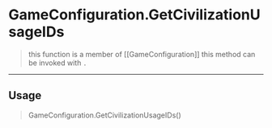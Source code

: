 # GameConfiguration.GetCivilizationUsageIDs
> this function is a member of [[GameConfiguration]]
> this method can be invoked with `.`
-----
## Usage
> GameConfiguration.GetCivilizationUsageIDs()
